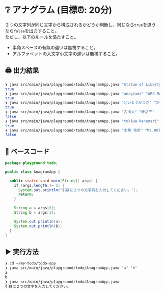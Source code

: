 # ❔ アナグラム (目標⏰: 20分)

２つの文字列が同じ文字から構成されるかどうか判断し、同じなら`true`を違うなら`false`を出力すること。  
ただし、以下のルールを満たすこと。

- 半角スペースの有無の違いは無視すること。
- アルファベットの大文字小文字の違いは無視すること。

## 🖨️ 出力結果

```bash title="Windows Terminal"
❯ java src/main/java/playground/todo/AnagramApp.java "Statue of Liberty" "built to stay free"
true
❯ java src/main/java/playground/todo/AnagramApp.java "anagrams" "ARS MAGNA"
true
❯ java src/main/java/playground/todo/AnagramApp.java "どいとうかつき" "かいとうきつど"
true
❯ java src/main/java/playground/todo/AnagramApp.java "古川大" "叶才三"
false
❯ java src/main/java/playground/todo/AnagramApp.java "tokiwa kanenari" "wakita kanenori"
true
❯ java src/main/java/playground/todo/AnagramApp.java "水無 怜奈" "Ms.007"
false
```

## 🔰 ベースコード

```java title="AnagramApp.java"
package playground.todo;

public class AnagramApp {

  public static void main(String[] args) {
    if (args.length != 2) {
      System.out.println("引数に２つの文字列を入力してください。");
      return;
    }

    String a = args[0];
    String b = args[1];

    System.out.println(a);
    System.out.println(b);
  }
}
```

## ▶️ 実行方法

```bash title="Windows Terminal"
❯ cd ~/my-todo/todo-app
❯ java src/main/java/playground/todo/AnagramApp.java "a" "b"
a
b
❯ java src/main/java/playground/todo/AnagramApp.java
引数に２つの文字を入力してください。
```
